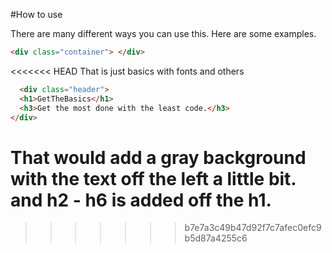 #How to use

There are many different ways you can use this. Here are some examples.

```html
<div class="container"> </div>
```
<<<<<<< HEAD
That is just basics with fonts and others

```html
  <div class="header">
  <h1>GetTheBasics</h1>
  <h3>Get the most done with the least code.</h3>
</div>
```
That would add a gray background with the text off the left a little bit. and h2 - h6 is added off the h1.
=======
>>>>>>> b7e7a3c49b47d92f7c7afec0efc9b5d87a4255c6

